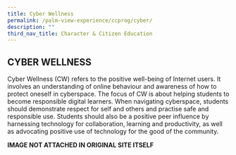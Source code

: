```yaml
---
title: Cyber Wellness
permalink: /palm-view-experience/ccprog/cyber/
description: ""
third_nav_title: Character & Citizen Education
---
```


## CYBER WELLNESS

Cyber Wellness (CW) refers to the positive well-being of Internet users. It involves an understanding of online behaviour and awareness of how to protect oneself in cyberspace. The focus of CW is about helping students to become responsible digital learners. When navigating cyberspace, students should demonstrate respect for self and others and practise safe and responsible use. Students should also be a positive peer influence by harnessing technology for collaboration, learning and productivity, as well as advocating positive use of technology for the good of the community.

**IMAGE NOT ATTACHED IN ORIGINAL SITE ITSELF**